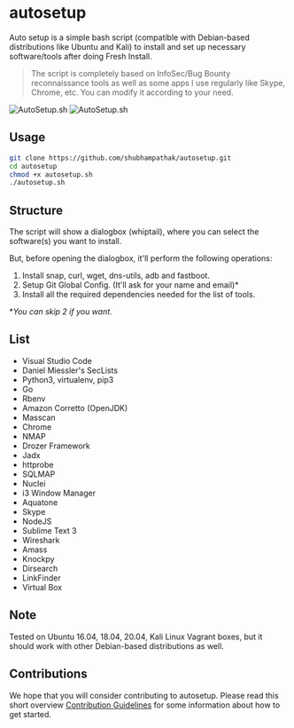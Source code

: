 # autosetup
Auto setup is a simple bash script (compatible with Debian-based distributions like Ubuntu and Kali) to install and set up necessary software/tools after doing Fresh Install.

> The script is completely based on InfoSec/Bug Bounty reconnaissance tools as well as some apps I use regularly like Skype, Chrome, etc.
> You can modify it according to your need.

![AutoSetup.sh](https://user-images.githubusercontent.com/20816337/130368587-124ebdb6-4d96-4716-85f0-c1866d8d8eda.png)
![AutoSetup.sh](https://user-images.githubusercontent.com/20816337/130368430-56b15e47-2c80-4dcc-b336-f9c41a6f274d.png)

## Usage

```bash
git clone https://github.com/shubhampathak/autosetup.git
cd autosetup
chmod +x autosetup.sh
./autosetup.sh
```
## Structure

The script will show a dialogbox (whiptail), where you can select the software(s) you want to install. 

But, before opening the dialogbox, it'll perform the following operations:

1. Install snap, curl, wget, dns-utils, adb and fastboot.
2. Setup Git Global Config. (It'll ask for your name and email)*
3. Install all the required dependencies needed for the list of tools.

**You can skip 2 if you want.*

## List

* Visual Studio Code
* Daniel Miessler's SecLists
* Python3, virtualenv, pip3
* Go
* Rbenv
* Amazon Corretto (OpenJDK)
* Masscan
* Chrome
* NMAP
* Drozer Framework
* Jadx
* httprobe
* SQLMAP
* Nuclei
* i3 Window Manager
* Aquatone
* Skype
* NodeJS
* Sublime Text 3
* Wireshark
* Amass
* Knockpy
* Dirsearch
* LinkFinder
* Virtual Box

## Note

Tested on Ubuntu 16.04, 18.04, 20.04, Kali Linux Vagrant boxes, but it should work with other Debian-based distributions as well.

## Contributions

We hope that you will consider contributing to autosetup. Please read this short overview [Contribution Guidelines](https://github.com/shubhampathak/autosetup/blob/master/CONTRIBUTING.md) for some information about how to get started. 

